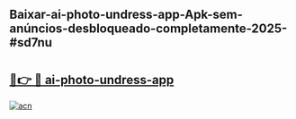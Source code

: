 ## Baixar-ai-photo-undress-app-Apk-sem-anúncios-desbloqueado-completamente-2025-#sd7nu

# <h2><a href="https://ainizakaria.my?title=ai-photo-undress-app&ref=20M">🔗👉 🔴 ai-photo-undress-app</a></h2>

[![acn](https://github.com/user-attachments/assets/0f9c940e-d8b0-45ae-aac7-cd30a18b3e1c)](https://ainizakaria.my?title=ai-photo-undress-app&ref=20M)

